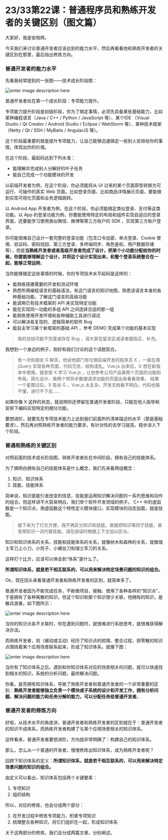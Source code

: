 # 23/33第22课：普通程序员和熟练开发者的关键区别（图文篇）

大家好，我是安晓辉。

今天我们来讨论普通开发者应该达到的能力水平，然后再看看他和熟练开发者的关键区别在那里，最后指出修炼方向。

### 普通开发者的能力水平

先看我经常提到的一张图——技术成长阶段图：

![enter image description here](http://images.gitbook.cn/230f2660-c0f7-11e7-9e66-417d86de5c56)

普通开发者处在第一个成长阶段：专项能力提升。

专项能力提升阶段是初级阶段，你为了搞定事情，必须先具备某些基础能力，比如某种编程语言（Java / C++ / Python / JavaScript 等）、某个IDE （Visual Studio / Qt Creator / Android Studio / Eclipse / WebStorm 等）、某种技术框架（Netty / Qt / SSH / MyBatis / AngularJS 等）。

这个阶段最重要的就是提升专项能力，让自己能够迅速搞定一些别人安排给你的事情，体现出你的价值。

在这个阶段，最起码达到下列水准：

- 能理解并完成别人分解好的叶子任务
- 能自己完成一个功能模块的开发

以前端开发者为例，在这个阶段，你必须能将从 UI 过来的某个页面原型转换为可运行、可操作的真实 Web 页面。比如登录页面、比如商品详情展示页面，要能做到实现可视化页面和业务逻辑跳转。

以 Android App 开发者为例，在这个阶段，你必须能搞定类似登录、支付等这类功能。以 App 的登录功能为例，你要能使用特定的布局和组件实现自适应的登录界面，还要能学习使用类似微信、微博等第三方账户的 SDK ，实现第三方账户登录。

你可能很难自己设计一套完整的登录功能（包含口令加密、单点登录、Cookie 使用、验证码、密码找回、第三方登录、多终端同步、角色鉴权、用户数据存储等），但是**当熟练开发者或者高级开发者完成了设计，把某个小功能分配给你的时候，你要能够理解这个设计，并将这个设计实现出来，和整个登录系统整合在一起，能够正常运转**。

当你能够搞定这些事情的时候，你的专项技术水平起码是这样的：

- 能熟练搭建需要的开发和测试环境
- 熟悉所用编程语言的基础语法，有这门语言的知识地图，熟悉该语言本身的各种基础功能，了解这门语言的高级功能
- 能调用已有技术框架的 API 来实现特定功能
- 能在实现同一功能的多组 API 之间选择合适的那一组
- 能熟练使用开发环境和各种辅助工具进行调试
- 可以解决易复现的、逻辑简单的软件 Bug
- 能自主学习某个新框架的基础 API ，参考 DEMO 完成某个功能的基本实现

> 我的总结可能不完善或存在 Bug ，请大家在留言区或读者圈指正、补充。

我想到一个身边的例子，刚好和我们讨论的这个话题契合。

> 有一次和朋友 G 聊天，他说他部门有位做前端开发的程序员 X ，一直在用 jQuery 实现各种页面，代码冗余，结构凌乱。Vue.js 出来后，G 想在新版本中使用，就安排 X 学习 Vue.js ，让他参考公司产品某两个页面的功能和布局，简化设计，做两个带异步数据请求功能的页面出来看看效果， 结果一个星期过后，X 告诉 G ，Vue.js 太复杂，开发文档看不明白，代码也搞不懂，进行不下去……

如果你像 X 这样的状态，就说明你还停留在普通开发者阶段，只能在他人指导和安排下编码实现特定的细分功能。

要想进阶，就要先在专项技术能力上达到我们前面所列清单描述的水平（那是基础要求），然后再对照熟练开发者的能力要求，有针对性的去学习提高，稳步进入下个阶段。

### 普通和熟练的关键区别

对照前面的技术成长阶段图，熟练开发者处在中间阶段，拥有自己的技能体系。

为了搞明白拥有自己的技能体系是什么概念，我们先来看两组概念：

1. 知识、知识体系
2. 技能、技能体系

简单说，知识是能引发改变的信息，技能是运用知识解决问题的一系列思维和动作的组合。但这样讲不大容易明白，我们举个软件开发领域的例子。 C++ 中的虚函数是一个知识点，用虚函数这个特性定义模块接口，实现模块的动态加载，就是技能。

> 接下来为了行文方便，我不再区分知识和技能，直接把知识等同于技能，甚至用知识一词代替技能。请在阅读时根据上下文加以区分。

知识和知识体系的关系，技能和技能体系的关系，就像树木和森林的关系，就像瑞士军刀上小刀、小剪子、小螺丝刀和瑞士军刀的关系。

这样打个比方，应该可以体会到“体系”是什么了。

**所谓知识体系，就是若干相互联系的、可以用来解决特定场景问题的知识的组合。**

Ok，现在回头来看普通开发者和熟练开发者的区别，就简单多了。

普通开发者因为不断完成任务，不断做项目，接触、使用了各种各样的“知识点”，于是拥有了各种离散的知识，但这个知识和那个知识很少关联，他拥有的知识，是散兵游勇，如下图所示：

![enter image description here](http://images.gitbook.cn/61b29c80-c0f7-11e7-b5ea-19f6b0fce941)

当你的知识点各不关联时，你在遇到问题时，就很难进行系统思考，就很难获得解决办法。

而熟练开发者，则（被动或主动）经历了知识点的梳理、整合过程，把零散的知识点围绕着某个应用场景联系起来，形成了知识体系。就像下图：

![enter image description here](http://images.gitbook.cn/83897bd0-c0f7-11e7-b5ea-19f6b0fce941)

当你有了知识体系之后，遇到和你知识体系对应的场景相关的问题，就可以快速找到相关的知识，系统的分析问题，最终解决问题。

你看，是否拥有知识体系，导致了熟练开发者和普通开发者的一个非常重要的区别：**熟练开发者能够独立负责一个模块或子系统的设计和开发工作，拥有分析问题、解决问题的能力和任务分解的能力，可以分配任务给普通开发者**。

### 普通开发者的修炼方向

好啦，从技术水平的角度讲，普通开发者和熟练开发者的区别就在于：普通开发者的知识不成体系，而熟练开发者构建了与某个应用场景相关的知识体系。

这样看来，普通开发者要想进阶，方向就非常明确了：构建自己的知识体系。

那么，怎么从一个普通的开发者，慢慢修炼出知识体系，成为熟练开发者呢？

回顾下知识体系的定义：**所谓知识体系，就是若干相互联系的、可以用来解决特定场景问题的知识的组合。**

由定义可以看出，知识体系包括两个关键要素：

1. 专项知识
2. 组织结构

所以，对应的修炼，也会分成两个部分：

1. 在开发过程中修炼专项能力，积累专项知识
2. 梳理整合各种知识，将它们组织在一起，形成知识体系

关于这两部分的修炼，我们会分成两篇文章，分别阐述。